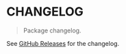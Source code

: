 # CHANGELOG

> Package changelog.

See [GitHub Releases](https://github.com/stdlib-js/assert-is-square-matrix/releases) for the changelog.
